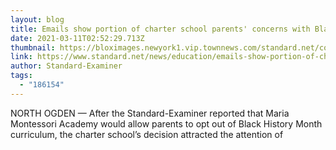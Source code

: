 ```yaml
---
layout: blog
title: Emails show portion of charter school parents' concerns with Black History Month instruction
date: 2021-03-11T02:52:29.713Z
thumbnail: https://bloximages.newyork1.vip.townnews.com/standard.net/content/tncms/assets/v3/editorial/8/c8/8c8dc046-8308-574a-a401-10093585cc18/60495eec04bd8.image.jpg?resize=945%2C630
link: https://www.standard.net/news/education/emails-show-portion-of-charter-school-parents-concerns-with-black-history-month-instruction/article_d3321253-1ef5-5f87-aa74-de5743367084.html
author: Standard-Examiner
tags:
  - "186154"
---
```

NORTH OGDEN — After the Standard-Examiner reported that Maria Montessori Academy would allow parents to opt out of Black History Month curriculum, the charter school’s decision attracted the attention of